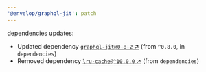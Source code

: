 ```yaml
---
'@envelop/graphql-jit': patch
---
```


dependencies updates:

- Updated dependency [`graphql-jit@0.8.2` ↗︎](https://www.npmjs.com/package/graphql-jit/v/0.8.2)
  (from `^0.8.0`, in `dependencies`)
- Removed dependency [`lru-cache@^10.0.0` ↗︎](https://www.npmjs.com/package/lru-cache/v/10.0.0)
  (from `dependencies`)
